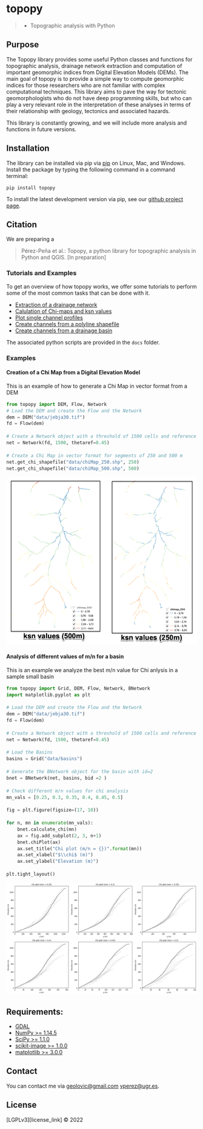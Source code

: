 # topopy
>- Topographic analysis with Python


## Purpose

The Topopy library provides some useful Python classes and functions for topographic analysis, drainage network extraction and computation of important geomorphic indices from Digital Elevation Models (DEMs). The main goal of topopy is to provide a simple way to compute geomorphic indices for those researchers who are not familiar with complex computational techniques. This library aims to pave the way for tectonic geomorphologists who do not have deep programming skills, but who can play a very relevant role in the interpretation of these analyses in terms of their relationship with geology, tectonics and associated hazards. 

This library is constantly growing, and we will include more analysis and functions in future versions. 

## Installation

The library can be installed via pip via [pip][pip_link] on Linux, Mac, and Windows.
Install the package by typing the following command in a command terminal:

    pip install topopy

To install the latest development version via pip, see our [github project page][github_link]. 


## Citation

We are preparing a 
> Pérez-Peña et al.:
> Topopy, a python library for topographic analysis in Python and QGIS.
> [In preparation]

### Tutorials and Examples

To get an overview of how topopy works, we offer some tutorials to perform some of the most common tasks that can be done with it. 

- [Extraction of a drainage network][tut1_link]
- [Calulation of Chi-maps and ksn values][tut2_link]
- [Plot single channel profiles][tut3_link]
- [Create channels from a polyline shapefile][tut4_link]
- [Create channels from a drainage basin][tut5_link]

The associated python scripts are provided in the `docs` folder.

### Examples

#### Creation of a Chi Map from a Digital Elevation Model

This is an example of how to generate a Chi Map in vector format from a DEM

```python
from topopy import DEM, Flow, Network
# Load the DEM and create the Flow and the Network
dem = DEM("data/jebja30.tif")
fd = Flow(dem)

# Create a Network object with a threshold of 1500 cells and reference m/n of 0.45
net = Network(fd, 1500, thetaref=0.45)

# Create a Chi Map in vector format for segments of 250 and 500 m
net.get_chi_shapefile("data/chiMap_250.shp", 250)
net.get_chi_shapefile("data/chiMap_500.shp", 500)
```

<p align="center">
<img src="docs/images/ksn_values.jpg" alt="Ksn values" width="600px"/>
</p>

#### Analysis of different values of m/n for a basin

This is an example we analyze the best m/n value for Chi anlysis in a sample small basin

```python
from topopy import Grid, DEM, Flow, Network, BNetwork
import matplotlib.pyplot as plt 

# Load the DEM and create the Flow and the Network
dem = DEM("data/jebja30.tif")
fd = Flow(dem)

# Create a Network object with a threshold of 1500 cells and reference m/n of 0.45
net = Network(fd, 1500, thetaref=0.45)

# Load the Basins
basins = Grid("data/basins")

# Generate the BNetwork object for the basin with id=2
bnet = BNetwork(net, basins, bid =2 )

# Check different m/n values for chi analysis
mn_vals = [0.25, 0.3, 0.35, 0.4, 0.45, 0.5]

fig = plt.figure(figsize=(17, 10))

for n, mn in enumerate(mn_vals):
    bnet.calculate_chi(mn)
    ax = fig.add_subplot(2, 3, n+1)
    bnet.chiPlot(ax)
    ax.set_title("Chi plot (m/n = {})".format(mn))
    ax.set_xlabel("$\\chi$ (m)")
    ax.set_ylabel("Elevation (m)")
    
plt.tight_layout()
```

<p align="center">
<img src="docs/images/mn_analysis.png" alt="m/n analysis" width="600px"/>
</p>

## Requirements:

- [GDAL](https://pypi.org/project/GDAL/)
- [NumPy >= 1.14.5](https://www.numpy.org)
- [SciPy >= 1.1.0](https://www.scipy.org/scipylib)
- [scikit-image >= 1.0.0](https://scikit-image.org/)
- [matplotlib >= 3.0.0](https://matplotlib.org/)

## Contact

You can contact me via <geolovic@gmail.com> <vperez@ugr.es>.

## License

[LGPLv3][license_link] © 2022

[pip_link]: https://pypi.org/project/gstools
[github_link]: https://github.com/geolovic/topopy
[tut1_link]: docs/topopy_tutorial_01.ipynb
[tut2_link]: docs/topopy_tutorial_02.ipynb
[tut3_link]: docs/topopy_tutorial_03.ipynb
[tut4_link]: docs/topopy_tutorial_04.ipynb
[tut5_link]: docs/topopy_tutorial_05.ipynb